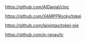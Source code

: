 https://github.com/AlDanial/cloc

https://github.com/XAMPPRocky/tokei

https://github.com/laixintao/tokei-pie

https://github.com/p-ranav/lc

